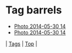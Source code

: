 <!--
title: Tag barrels
date: 2020-06-28T15:26:59.593Z
tags:
-->
# Tag barrels

 * [Photo 2014-05-30 14](87299343574.md)
 * [Photo 2014-05-30 14](87299349529.md)

| [Tags](tags.md) | [Top](index.md) |
